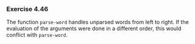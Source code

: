 ### Exercise 4.46
The function `parse-word` handles unparsed words from left to right. If the evaluation of the arguments were done in a different order, this would conflict with `parse-word`.
